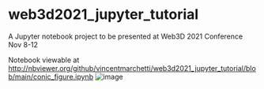 # web3d2021_jupyter_tutorial
A Jupyter notebook project to be presented at Web3D 2021 Conference Nov 8-12

Notebook viewable at http://nbviewer.org/github/vincentmarchetti/web3d2021_jupyter_tutorial/blob/main/conic_figure.ipynb
![image](https://user-images.githubusercontent.com/3495413/140945989-5f2d0d1b-098f-4d39-b22e-3aae8afb67cc.png)
